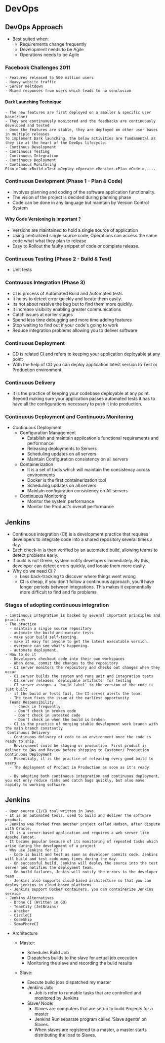 # DevOps
 ## DevOps Approach
  - Best suited when:
    - Requirements change frequently
    - Development needs to be Agile
    - Operations needs to be Agile

### Facebook Challenges 2011
    - Features released to 500 million users
    - Heavy website traffic
    - Server meltdown
    - Mixed responses from users which leads to no conclusion
 #### Dark Launching Technique
    - The new features are first deployed on a smaller & specific user base(zone)
    - They are continuously monitored and the feedbacks are continuously developed and tested
    - Once the features are stable, they are deployed on other user bases in multiple releases
    To implement Dark launching, the below activities are fundamental as they lie at the heart of the DevOps lifecycle:
    - Continous Development
    - Continuous Testing
    - Continuous Integration
    - Continuous Deployment
    - Continuous Monitoring
    Plan->Code->Build->Test->Deploy->Operate->Monitor->Plan->Code->.....

### Continuous Devlopment (Phase 1 - Plan & Code)
  - Involves planning and coding of the software application functionality.
  - The vision of the project is decided during planning phase
  - Code can be done in any language but maintain by Version Control System

  #### Why Code Versioning is important ?
  - Versions are maintained to hold a single source of application
  - Using centralized single source code, Operations can access the same code what what they plan to release
  - Easy to Rollout the faulty snippet of code or complete release.

### Continuous Testing (Phase 2 - Build & Test)
  - Unit tests
### Contnuous Integration (Phase 3)
  - CI is process of Automated Build and Automated tests
  - It helps to detect error quickly and locate them easily.
  - Its not about resolve the bug but to find them more quickly.
  - It increase visibility enabling greater communications
  - Catch issues at earlier stages
  - Spend less time debugging and more time adding features
  - Stop waiting to find out if your code's going to work
  - Reduce integration problems allowing you to deliver software

### Continuous Deployment
  - CD is related CI and refers to keeping your application deployable at any point
  - With the help of CD you can deploy application latest version to Test or Production environment
### Continuous Delivery
  - It is the practice of keeping your codebase deployable at any point. Beyond making sure your application passes automated tests it has to have all the configurations necessary to push it into production.

### Continuous Deployment and Continuous Monitoring
  - Continuous Deployment
    - Configuration Management
      - Establish and maintain application's functional requirements and performance
      - Releasing deployments to Servers
      - Scheduling updates on all servers
      - Maintain Configuration consistency on all servers
    - Containerization
      - It is a set of tools which will maintain the consistency across environments
      - Docker is the first containerization tool
      - Scheduling updates on all servers
      - Maintain configuration consistency on All servers
    - Continuous Monitoring
      - Monitor the system performance
      - Monitor the Product's overall performance

## Jenkins
  - Continuous integration (CI) is a development practice that requires developers to integrate code into a shared repository several times a day.
  - Each check-in is then verified by an automated build, allowing teams to detect problems early.
  - If build is not Green, system notify developers immediately. By this, developer can detect errors quickly, and locate them more easily
  - Why do we need CI ?
    - Less back-tracking to discover where things went wrong
    - CI is cheap, if you don't follow a continuous approach, you'll have longer periods between integrations. This makes it exponentially more difficult to find and fix problems.
  ### Stages of adopting continuous integration
    - Continuous integration is backed by several important principles and practices
    - The practice
      - maintain a single source repository
      - automate the build and execute tests
      - make your build self-testing.
      - make it easy for anyone to get the latest executable version.
      - everyone can see what's happening.
      - automate deployment.
    - How to do it
      - Developers checkout code into their own workspaces
      - When done, commit the changes to the repository
      - CI server monitors the repository and checks out changes when they occur
      - CI server builds the system and runs unit and integration tests
      - CI server releases `deployable artifacts` for testing
      - CI server assigns a `build label` to the version of the code it just built
      - if the build or tests fail, the CI server alerts the team.
      - The team fixes the issue at the earliest opportunity
      Teams Responsibility
        - Check in frequently
        - Don't check in broken code
        - Don't check in untested code
        - Don't check in when the build is broken
      - CI is the practice of merging stable development work branch with the main branch constantly
     Continuous Delivery
      - Continuous delivery of code to an environment once the code is ready to ship.
      - Environment could be staging or production. First product is deliver to QAs and Review before shipping to Customer/ Production
    Continuous Deployment
      - Essentialy, it is the practice of releasing every good build to users
      - The deployment of Product in Production as soon as it's ready.

      - By adopting both continuous integration and continuous deployment, you not only reduce risks and catch bugs quickly, but also move rapidly to working software.

  ## Jenkins
    - Open source CI/CD tool written in Java.
    - It is an automated tools, used to build and deliver the software product.
    - Jenkins was forked from another project called Hudson, after dispute with Oracle,
    - It is a server-based application and requires a web server like Apache Tomcat.
    - It became popular because of its monitoring of repeated tasks which arise during the development of a project
    - Why use Jenkins for CI ?
      - Code is built and test as soon as developer commits code. Jenkins will build and test code many times during the day.
      - On successful build, Jenkins will deploy the source into the test server and notifies the deployment team.
      - On build failures, Jenkis will notify the errors to the developer team 
      - Jenkins also supports cloud-based architecture so that you can deploy jenkins in cloud-based platforms
      - Jenkins support Docker containers, you can containerize Jenkins service
    - Jenkins Alternatives
      - Drone CI (Written in GO)
      - TeamCity (JetBrains)
      - Wrecker
      - CircleCI
      - CodeShip
      - SemaPhoreCI
  - Architecture
    - Master:
      - Schedules Build Job
      - Dispatches builds to the slave for actual job execution
      - Monitoring the slave and recording the build results

    - Slave:
      - Execute build jobs dispatched my master
      - Jenkins Job:
        - Job is refer to runnable tasks that are controlled and monitored by Jenkins
      - Slave/ Node:
        - Slaves are computers that are setup to build Projects for a master
        - Jenkins Run separate program called 'Slave agents' on Slaves.
        - When slaves are registered to a master, a master starts distributing the load to Slaves.
      




